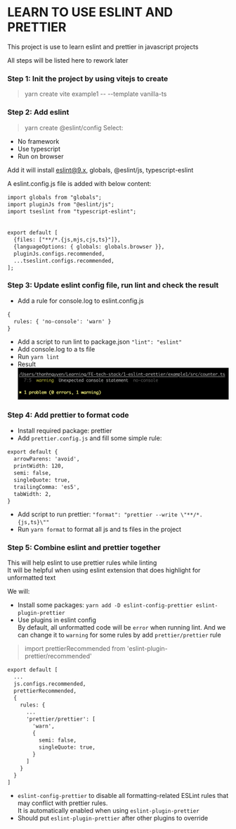 # LEARN TO USE ESLINT AND PRETTIER
This project is use to learn eslint and prettier in javascript projects

All steps will be listed here to rework later

### Step 1: Init the project by using vitejs to create
> yarn create vite example1 -- --template vanilla-ts

### Step 2: Add eslint
> yarn create @eslint/config
Select: 
- No framework
- Use typescript
- Run on browser

Add it will install eslint@9.x, globals, @eslint/js, typescript-eslint

A eslint.config.js file is added with below content:
```
import globals from "globals";
import pluginJs from "@eslint/js";
import tseslint from "typescript-eslint";


export default [
  {files: ["**/*.{js,mjs,cjs,ts}"]},
  {languageOptions: { globals: globals.browser }},
  pluginJs.configs.recommended,
  ...tseslint.configs.recommended,
];
```

### Step 3: Update eslint config file, run lint and check the result
- Add a rule for console.log to eslint.config.js
```
{
  rules: { 'no-console': 'warn' }
}
```
- Add a script to run lint to package.json `"lint": "eslint"`
- Add console.log to a ts file
- Run `yarn lint`
- Result
![alt text](./readme-files/eslint-console.png)

### Step 4: Add prettier to format code
- Install required package: prettier
- Add `prettier.config.js` and fill some simple rule:
```
export default {
  arrowParens: 'avoid',
  printWidth: 120,
  semi: false,
  singleQuote: true,
  trailingComma: 'es5',
  tabWidth: 2,
}
```
- Add script to run prettier: `"format": "prettier --write \"**/*.{js,ts}\""`
- Run `yarn format` to format all js and ts files in the project

### Step 5: Combine eslint and prettier together
This will help eslint to use prettier rules while linting \
It will be helpful when using eslint extension that does highlight for unformatted text

We will:
- Install some packages: `yarn add -D eslint-config-prettier eslint-plugin-prettier`
- Use plugins in eslint config\
By default, all unformatted code will be `error` when running lint.
And we can change it to `warning` for some rules by add `prettier/prettier` rule
> import prettierRecommended from 'eslint-plugin-prettier/recommended'
```
export default [
  ...
  js.configs.recommended,
  prettierRecommended,
  {
    rules: {
      ...
      'prettier/prettier': [
        'warn',
        {
          semi: false,
          singleQuote: true,
        }
      ]
    }
  }
]
```
- `eslint-config-prettier` to disable all formatting-related ESLint rules that may conflict with prettier rules.\
It is automatically enabled when using `eslint-plugin-prettier`
- Should put `eslint-plugin-prettier` after other plugins to override